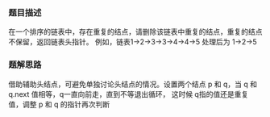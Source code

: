 ### 题目描述

在一个排序的链表中，存在重复的结点，请删除该链表中重复的结点，重复的结点不保留，返回链表头指针。 例如，链表1->2->3->3->4->4->5 处理后为 1->2->5


### 题解思路


借助辅助头结点，可避免单独讨论头结点的情况。设置两个结点 p 和 q，当 q 和 q.next 值相等，q一直向前走，直到不等退出循环，
这时候 q指的值还是重复值，调整 p 和 q 的指针再次判断
